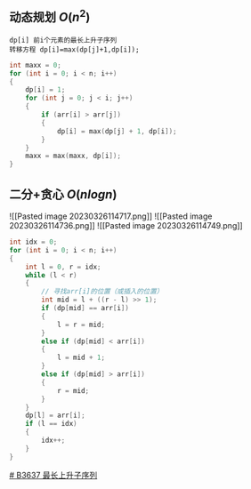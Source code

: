 
## 动态规划 $O(n^2)$

```
dp[i] 前i个元素的最长上升子序列
转移方程 dp[i]=max(dp[j]+1,dp[i]);
``` 

```c++
int maxx = 0;
for (int i = 0; i < n; i++)
{
	dp[i] = 1;
	for (int j = 0; j < i; j++)
	{
		if (arr[i] > arr[j])
		{
			dp[i] = max(dp[j] + 1, dp[i]);
		}
	}
	maxx = max(maxx, dp[i]);
}
```

## 二分+贪心 $O(nlogn)$

![[Pasted image 20230326114717.png]]
![[Pasted image 20230326114736.png]]
![[Pasted image 20230326114749.png]]

```c++
int idx = 0;
for (int i = 0; i < n; i++)
{
	int l = 0, r = idx;
	while (l < r)
	{
		// 寻找arr[i]的位置（或插入的位置）
		int mid = l + ((r - l) >> 1);
		if (dp[mid] == arr[i])
		{
			l = r = mid;
		}
		else if (dp[mid] < arr[i])
		{
			l = mid + 1;
		}
		else if (dp[mid] > arr[i])
		{
			r = mid;
		}
	}
	dp[l] = arr[i];
	if (l == idx)
	{
		idx++;
	}
}
```



[# B3637 最长上升子序列](https://www.luogu.com.cn/problem/B3637)
